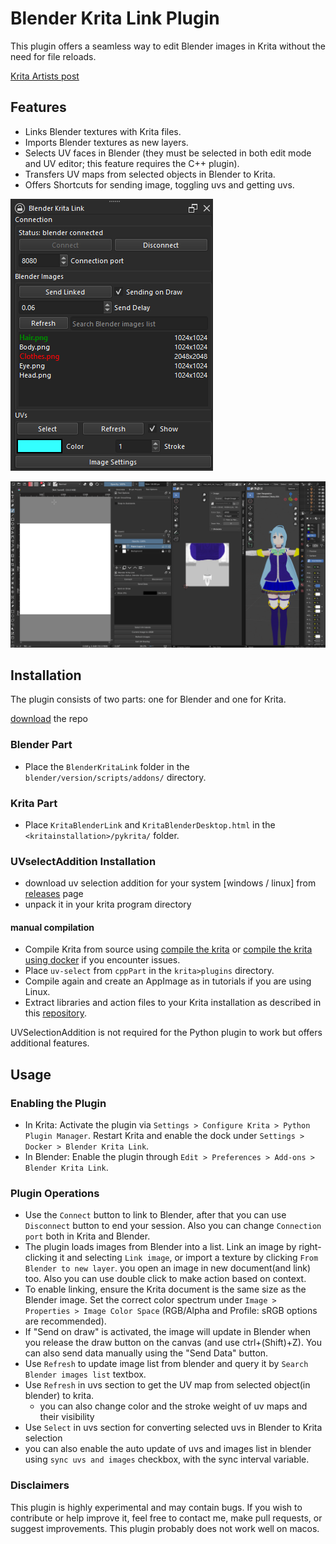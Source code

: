 # Blender Krita Link Plugin

This plugin offers a seamless way to edit Blender images in Krita without the need for file reloads.

[Krita Artists post](https://krita-artists.org/t/blender-krita-link-plugin-for-texture-editing-in-krita/83980)

## Features
- Links Blender textures with Krita files.
- Imports Blender textures as new layers.
- Selects UV faces in Blender (they must be selected in both edit mode and UV editor; this feature requires the C++ plugin).
- Transfers UV maps from selected objects in Blender to Krita.
- Offers Shortcuts for sending image, toggling uvs and getting uvs.

![panel](panel.png)

![demo](demo.gif)


## Installation

The plugin consists of two parts: one for Blender and one for Krita.

[download](https://github.com/heisenshark/blender-krita-link-plugin/archive/refs/heads/master.zip) the repo

### Blender Part
- Place the `BlenderKritaLink` folder in the `blender/version/scripts/addons/` directory.

### Krita Part
- Place `KritaBlenderLink` and `KritaBlenderDesktop.html` in the `<kritainstallation>/pykrita/` folder.

### UVselectAddition Installation

- download uv selection addition for your system \[windows / linux\] from [releases](https://github.com/heisenshark/blender-krita-link-plugin/releases) page
- unpack it in your krita program directory

#### manual compilation
- Compile Krita from source using [compile the krita](https://docs.krita.org/en/untranslatable_pages/building_krita.html) or [compile the krita using docker](https://docs.krita.org/en/untranslatable_pages/building/build_krita_with_docker_on_linux.html) if you encounter issues.
- Place `uv-select` from `cppPart` in the `krita>plugins` directory.
- Compile again and create an AppImage as in tutorials if you are using Linux.
- Extract libraries and action files to your Krita installation as described in this [repository](https://github.com/Acly/krita-ai-tools).

UVSelectionAddition is not required for the Python plugin to work but offers additional features.

## Usage

### Enabling the Plugin
- In Krita: Activate the plugin via `Settings > Configure Krita > Python Plugin Manager`. Restart Krita and enable the dock under `Settings > Docker > Blender Krita Link`.
- In Blender: Enable the plugin through `Edit > Preferences > Add-ons > Blender Krita Link`.

### Plugin Operations
- Use the `Connect` button to link to Blender, after that you can use `Disconnect` button to end your session. Also you can change `Connection port` both in Krita and Blender.
- The plugin loads images from Blender into a list. Link an image by right-clicking it and selecting `Link image`, or import a texture by clicking `From Blender to new layer`. you open an image in new document(and link) too. Also you can use double click to make action based on context.
- To enable linking, ensure the Krita document is the same size as the Blender image. Set the correct color spectrum under `Image > Properties > Image Color Space` (RGB/Alpha and Profile: sRGB options are recommended).
- If "Send on draw" is activated, the image will update in Blender when you release the draw button on the canvas (and use ctrl+(Shift)+Z). You can also send data manually using the "Send Data" button.
- Use `Refresh` to update image list from blender and query it by `Search Blender images list` textbox. 
- Use `Refresh` in uvs section to get the UV map from selected object(in blender) to krita.
  - you can also change color and the stroke weight of uv maps and their visibility
- Use `Select` in uvs section for converting selected uvs in Blender to Krita selection
- you can also enable the auto update of uvs and images list in blender using `sync uvs and images` checkbox, with the sync interval variable.

### Disclaimers
This plugin is highly experimental and may contain bugs. If you wish to contribute or help improve it, feel free to contact me, make pull requests, or suggest improvements.
This plugin probably does not work well on macos.
